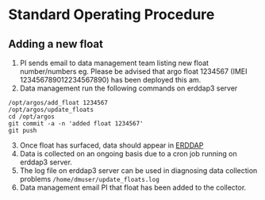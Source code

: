 # Standard Operating Procedure

## Adding a new float

1. PI sends email to data management team listing new float number/numbers eg. 
  Please be advised that argo float 1234567 (IMEI 123456789012234567890) has been deployed this am.
2. Data management run the following commands on erddap3 server
```
/opt/argos/add_float 1234567
/opt/argos/update_floats
cd /opt/argos
git commit -a -n 'added float 1234567'
git push
```
3. Once float has surfaced, data should appear in [ERDDAP](https://erddap3.marine.ie?erddap/tabledap/argoFloats.html)
4. Data is collected on an ongoing basis due to a cron job running on erddap3 server.
5. The log file on erddap3 server can be used in diagnosing data collection problems `/home/dmuser/update_floats.log`
6. Data management email PI that float has been added to the collector.

